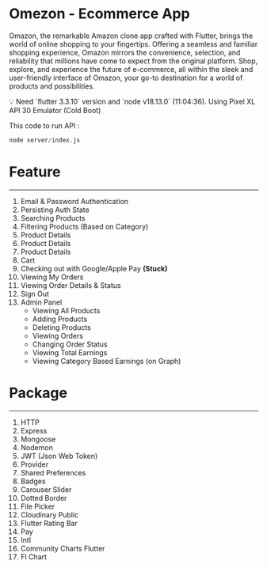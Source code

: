 # Omezon - Ecommerce App

Omazon, the remarkable Amazon clone app crafted with Flutter, brings the world of online shopping to your fingertips. Offering a seamless and familiar shopping experience, Omazon mirrors the convenience, selection, and reliability that millions have come to expect from the original platform. Shop, explore, and experience the future of e-commerce, all within the sleek and user-friendly interface of Omazon, your go-to destination for a world of products and possibilities.

<aside>
💡 Need `flutter 3.3.10` version and `node v18.13.0` (11:04:36). Using Pixel XL API 30 Emulator (Cold Boot)

</aside>

This code to run API :

```dart
node server/index.js
```

# Feature

---

1. Email & Password Authentication
2. Persisting Auth State
3. Searching Products
4. Filtering Products (Based on Category)
5. Product Details
6. Product Details
7. Product Details
8. Cart
9. Checking out with Google/Apple Pay **(Stuck)**
10. Viewing My Orders
11. Viewing Order Details & Status
12. Sign Out
13. Admin Panel
    - Viewing All Products
    - Adding Products
    - Deleting Products
    - Viewing Orders
    - Changing Order Status
    - Viewing Total Earnings
    - Viewing Category Based Earnings (on Graph)

# Package

---

1. HTTP
2. Express
3. Mongoose
4. Nodemon
5. JWT (Json Web Token)
6. Provider
7. Shared Preferences
8. Badges
9. Carouser Slider
10. Dotted Border
11. File Picker
12. Cloudinary Public
13. Flutter Rating Bar
14. Pay
15. Intl
16. Community Charts Flutter
17. Fl Chart
